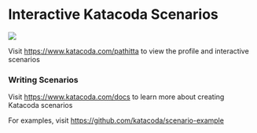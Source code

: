 # Interactive Katacoda Scenarios

[![](http://shields.katacoda.com/katacoda/pathitta/count.svg)](https://www.katacoda.com/pathitta "Get your profile on Katacoda.com")

Visit https://www.katacoda.com/pathitta to view the profile and interactive scenarios

### Writing Scenarios
Visit https://www.katacoda.com/docs to learn more about creating Katacoda scenarios

For examples, visit https://github.com/katacoda/scenario-example
